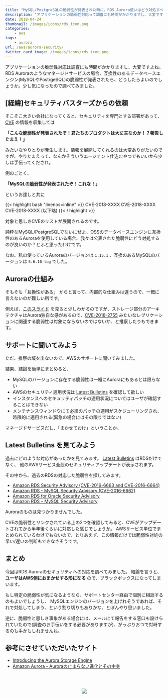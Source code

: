 ```yaml
---
title: "MySQL/PostgreSQLの脆弱性が発表された時に、RDS Aurora使いはどう対処すべきか"
description: "アプリケーションの脆弱性対応って調査にも時間がかかりますし、大変ですよね。RDS Auroraのようなマネージドサービスの場合、互換性のあるデータベースエンジン(MySQLやPostrgeSQL)の脆弱性が発表されたら、どうしたらよいのでしょうか。少し気になったので調べてみました。"
date: 2018-04-24
thumbnail: /images/icons/rds_icon.png
categories:
    - aws
tags:
    - aurora
url: /aws/aurora-security/
twitter_card_image: /images/icons/rds_icon.png
---
```


アプリケーションの脆弱性対応は調査にも時間がかかりますし、大変ですよね。RDS Auroraのようなマネージドサービスの場合、互換性のあるデータベースエンジン(MySQLやPostrgeSQL)の脆弱性が発表されたら、どうしたらよいのでしょうか。少し気になったので調べてみました。

## [経緯]セキュリティバスターズからの依頼
そこそこ大きい会社になってくると、セキュリティを専門とする部署があって、
[CVE](http://cve.mitre.org/) の情報を収集しては

**「こんな脆弱性が発表されたぞ！君たちのプロダクトは大丈夫なのか！？報告したまえ！」**

みたいなやりとりが発生します。情報を展開してくれるのは大変ありがたいのですが、やりたまえって、なんかそういうエージェント仕込むやつでもいいから少しは手伝ってくだされ。

例のごとく、

**「MySQLの脆弱性が発表されたぞ！これな！」**

というお達しと共に

{{< highlight bash "linenos=inline" >}}
CVE-2018-XXXX
CVE-2018-XXXX
CVE-2018-XXXX
(以下略)
{{< / highlight >}}

対象と思しきCVEのリストが展開されるのです。

純粋なMySQL/PostgreSQLでないにせよ、OSSのデータベースエンジンに互換性のあるAuroraを使用している場合、我々は公表された脆弱性にどう対処するのが良いのか？とふと思ったわけです。

なお、私の使っているAuroraのバージョンは `1.15.1` 、互換のあるMySQLのバージョンは `5.6.10-log` でした。

## Auroraの仕組み

そもそも「互換性がある」 からと言って、内部的な仕組みは違うので、一概に言えないのが難しい所です。

例えば、[このスライド](https://www.slideshare.net/AmazonWebServicesJapan/amazon-aurora-aurora/7) を見ると少しわかるのですが、ストレージ部分のアーキテクチャはAurora独自な感があるので、[CVE-2018-2755](http://cve.mitre.org/cgi-bin/cvename.cgi?name=CVE-2018-2755) みたいなレプリケーションに関連する脆弱性は対象にならないのではないか、と推察したりもできます。

## サポートに聞いてみよう

ただ、推察の域を出ないので、AWSのサポートに聞いてみました。

結果、結論を簡単にまとめると、

* MySQLのバージョンに存在する脆弱性は一概にAuroraにもあるとは限らない
* AWSのセキュリティ適用状況は [Latest Bulletins](https://aws.amazon.com/security/security-bulletins/) を確認して欲しい
* インスタンスへのセキュリティパッチの適用状況についてはユーザが確認することはできない
* メンテナンスウィンドウにて必須のパッチの適用がスケジューリングされ、時限的に適用される(緊急の場合にはその限りではない)

マネージドサービスだし、「まかせておけ」ということか。

## Latest Bulletins を見てみよう

過去にどのような対応があったかを見てみます。
[Latest Bulletins](https://aws.amazon.com/security/security-bulletins/) はRDSだけでなく、
他のAWSサービス全般のセキュリティアップデートが表示されます。

その中から、過去のRDSの対応した脆弱性を探してみます。

* [Amazon RDS Security Advisory (CVE-2016-6663 and CVE-2016-6664)](https://aws.amazon.com/security/security-bulletins/amazon-rds-security-advisory-cve-2016-6663-cve-2016-6664/)
* [Amazon RDS - MySQL Security Advisory (CVE-2016-6662)](https://aws.amazon.com/security/security-bulletins/amazon-rds-mysql-security-advisory-cve-2016-6662/)
* [Amazon RDS for Oracle Security Advisory](https://aws.amazon.com/security/security-bulletins/cve-2014-2478/)
* [Amazon RDS – MySQL Security Advisory](https://aws.amazon.com/security/security-bulletins/mysql-5-5-and-5-6-security-advisory/)

Auroraのものは見つかりませんでした。

CVEの脆弱性とリンクされている上の2つを確認してみると、CVEがアップデートされてから半年後くらいに対応した感じでしょうか。
AWSサービス単位でまとめられているわけでもないので、とりあえず、この情報だけでは脆弱性対処の早い/遅いの判断もできなさそうです。

## まとめ

今回はRDS Auroraのセキュリティへの対応を調べてみました。
結論を言うと、**ユーザはAWS側におまかせする形になる** ので、ブラックボックスになってしまいます。

もし特定の脆弱性が気になるようなら、サポートセンター経由で個別に相談するのもよいでしょうし、
MySQLエンジンのバージョンを上げれそうであれば、それで対処してしまう、という割り切りもありかな、とぼんやり思いました。

逆に、脆弱性と思しき事象がある場合には、メールにて報告をする窓口も設けられていたので(調査のお手伝いをする必要がありますが)、がっぷりおつで対峙するのも手かもしれませんね。

## 参考にさせていただいたサイト
* [Introducing the Aurora Storage Engine](https://aws.amazon.com/blogs/database/introducing-the-aurora-storage-engine/)
* [Amazon Aurora - Auroraの止まらない進化とその中身](https://www.slideshare.net/AmazonWebServicesJapan/amazon-aurora-aurora)

<br><br>
<div style="text-align: center">
<a target="_blank"  href="https://www.amazon.co.jp/gp/product/486594043X/ref=as_li_tl?ie=UTF8&camp=247&creative=1211&creativeASIN=486594043X&linkCode=as2&tag=soudegesu-22&linkId=aa4c69d72db754bc626b9aa59c0d415a"><img border="0" src="//ws-fe.amazon-adsystem.com/widgets/q?_encoding=UTF8&MarketPlace=JP&ASIN=486594043X&ServiceVersion=20070822&ID=AsinImage&WS=1&Format=_SL250_&tag=soudegesu-22" ></a><img src="//ir-jp.amazon-adsystem.com/e/ir?t=soudegesu-22&l=am2&o=9&a=486594043X" width="1" height="1" border="0" alt="" style="border:none !important; margin:0px !important;" />
</div>
